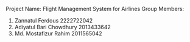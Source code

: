 Project Name: Flight Management System for Airlines
Group Members:
1. Zannatul Ferdous 2222722042
2. Adiyatul Bari Chowdhury 2013433642
3. Md. Mostafizur Rahim 2011565042